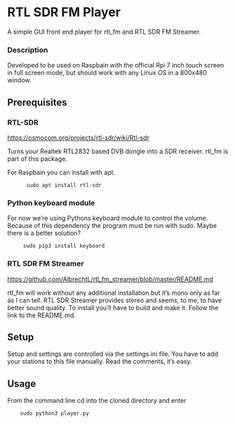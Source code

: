 # RTL SDR FM Player

A simple GUI front end player for rtl_fm and RTL SDR FM Streamer.

### Description

Developed to be used on Raspbain with the official Rpi 7 inch touch screen in full screen mode, but should work with any Linux OS in a 800x480 window.

## Prerequisites

### RTL-SDR
https://osmocom.org/projects/rtl-sdr/wiki/Rtl-sdr

Turns your Realtek RTL2832 based DVB dongle into a SDR receiver.
rtl_fm is part of this package.

For Raspbain you can install with apt.

```
      sudo apt install rtl-sdr
```   

### Python keyboard module

For now we’re using Pythons keyboard module to control the volume. Because of this dependency the program must be run with sudo. Maybe there is a better solution?
```
     sudo pip3 install keyboard
```

### RTL SDR FM Streamer
https://github.com/AlbrechtL/rtl_fm_streamer/blob/master/README.md

rtl_fm will work without any additional installation but it’s mono only as far as I can tell.
 RTL SDR Streamer provides stereo and seems, to me, to have better sound quality.
To install you’ll have to build and make it. Follow the link to the README.md.

## Setup

Setup and settings are controlled via the settings.ini file.
You have to add your stations to this file manually. Read the comments, it’s easy.

## Usage 

From the command line cd into the cloned directory and enter
```
    sudo python3 player.py
```
